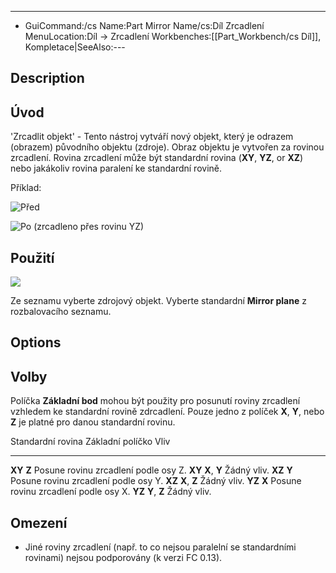 ---
- GuiCommand:/cs   Name:Part Mirror   Name/cs:Díl Zrcadlení   MenuLocation:Díl -> Zrcadlení   Workbenches:[[Part_Workbench/cs   Díl]], Kompletace|SeeAlso:---


</div>

## Description


<div class="mw-translate-fuzzy">

## Úvod

\'Zrcadlit objekt\' - Tento nástroj vytváří nový objekt, který je odrazem (obrazem) původního objektu (zdroje). Obraz objektu je vytvořen za rovinou zrcadlení. Rovina zrcadlení může být standardní rovina (**XY**, **YZ**, or **XZ**) nebo jakákoliv rovina paralení ke standardní rovině.


</div>

Příklad:

![Před](images/PARTMirrorBeforev11.png )


<div class="mw-translate-fuzzy">

![Po (zrcadleno přes rovinu **YZ**)](images/PARTMirrorAfterv11.png ) 


</div>




## Použití

![](images/PARTMirrorDialogv11.png )


<div class="mw-translate-fuzzy">

Ze seznamu vyberte zdrojový objekt. Vyberte standardní **Mirror plane** z rozbalovacího seznamu.


</div>




## Options


<div class="mw-translate-fuzzy">

## Volby

Políčka **Základní bod** mohou být použity pro posunutí roviny zrcadlení vzhledem ke standardní rovině zdrcadlení. Pouze jedno z políček **X**, **Y**, nebo **Z** je platné pro danou standardní rovinu.


</div>

  Standardní rovina   Základní políčko   Vliv
  ------------------- ------------------ --------------------------------------
  **XY**              **Z**              Posune rovinu zrcadlení podle osy Z.
  **XY**              **X**, **Y**       Žádný vliv.
  **XZ**              **Y**              Posune rovinu zrcadlení podle osy Y.
  **XZ**              **X**, **Z**       Žádný vliv.
  **YZ**              **X**              Posune rovinu zrcadlení podle osy X.
  **YZ**              **Y**, **Z**       Žádný vliv.


<div class="mw-translate-fuzzy">

## Omezení

-   Jiné roviny zrcadlení (např. to co nejsou paralelní se standardními rovinami) nejsou podporovány (k verzi FC 0.13).


</div>





  
